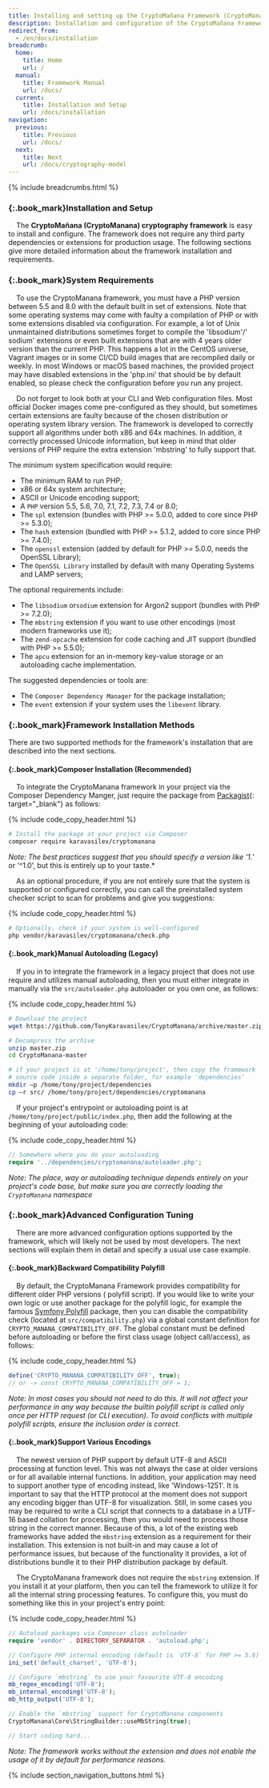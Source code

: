 ```yaml
---
title: Installing and setting up the CryptoMañana Framework (CryptoManana Docs)
description: Installation and configuration of the CryptoMañana Framework.
redirect_from:
  - /en/docs/installation
breadcrumb:
  home:
    title: Home
    url: /
  manual:
    title: Framework Manual
    url: /docs/
  current:
    title: Installation and Setup
    url: /docs/installation
navigation:
  previous:
    title: Previous
    url: /docs/
  next:
    title: Next
    url: /docs/cryptography-model
---
```


{% include breadcrumbs.html %}

### [](#installation-and-setup){:.book_mark}Installation and Setup ###

&nbsp;&nbsp;&nbsp;&nbsp;The **CryptoMañana (CryptoManana) cryptography framework** is easy to install and configure. The
framework does not require any third party dependencies or extensions for production usage. The following sections give
more detailed information about the framework installation and requirements.

### [](#system-requirements){:.book_mark}System Requirements ###

&nbsp;&nbsp;&nbsp;&nbsp;To use the CryptoManana framework, you must have a PHP version between 5.5 and 8.0 with the
default built in set of extensions. Note that some operating systems may come with faulty a compilation of PHP or with
some extensions disabled via configuration. For example, a lot of Unix unmaintained distributions sometimes forget to
compile the 'libsodium'/'
sodium' extensions or even built extensions that are with 4 years older version than the current PHP. This happens a lot
in the CentOS universe, Vagrant images or in some CI/CD build images that are recompiled daily or weekly. In most
Windows or macOS based machines, the provided project may have disabled extensions in the 'php.ini' that should be by
default enabled, so please check the configuration before you run any project.

&nbsp;&nbsp;&nbsp;&nbsp;Do not forget to look both at your CLI and Web configuration files. Most official Docker images
come pre-configured as they should, but sometimes certain extensions are faulty because of the chosen distribution or
operating system library version. The framework is developed to correctly support all algorithms under both x86 and 64x
machines. In addition, it correctly processed Unicode information, but keep in mind that older versions of PHP require
the extra extension 'mbstring' to fully support that.

The minimum system specification would require:

- The minimum RAM to run PHP;
- x86 or 64x system architecture;
- ASCII or Unicode encoding support;
- A `PHP` version 5.5, 5.6, 7.0, 7.1, 7.2, 7.3, 7.4 or 8.0;
- The `spl` extension (bundles with PHP >= 5.0.0, added to core since PHP >= 5.3.0);
- The `hash` extension (bundled with PHP >= 5.1.2, added to core since PHP >= 7.4.0);
- The `openssl` extension (added by default for PHP >= 5.0.0, needs the OpenSSL Library);
- The `OpenSSL Library` installed by default with many Operating Systems and LAMP servers;

The optional requirements include:

- The `libsodium` or`sodium` extension for Argon2 support (bundles with PHP >= 7.2.0);
- The `mbstring` extension if you want to use other encodings (most modern frameworks use it);
- The `zend-opcache` extension for code caching and JIT support (bundled with PHP >= 5.5.0);
- The `apcu` extension for an in-memory key-value storage or an autoloading cache implementation.

The suggested dependencies or tools are:

- The `Composer Dependency Manager` for the package installation;
- The `event` extension if your system uses the `libevent` library.

### [](#framework-installation-methods){:.book_mark}Framework Installation Methods ###

There are two supported methods for the framework's installation that are described into the next sections.

#### [](#composer-installation-recommended){:.book_mark}Composer Installation (Recommended) ####

&nbsp;&nbsp;&nbsp;&nbsp;To integrate the CryptoManana framework in your project via the Composer Dependency Manger, just
require the package from [Packagist](https://packagist.org/packages/karavasilev/cryptomanana){: target="_blank"} as follows:

{% include code_copy_header.html %}

```bash
# Install the package at your project via Composer
composer require karavasilev/cryptomanana
```

*Note: The best practices suggest that you should specify a version like '1.*' or '^1.0', but this is entirely up to
your taste.*

&nbsp;&nbsp;&nbsp;&nbsp;As an optional procedure, if you are not entirely sure that the system is supported or
configured correctly, you can call the preinstalled system checker script to scan for problems and give you suggestions:

{% include code_copy_header.html %}

```bash
# Optionally, check if your system is well-configured
php vendor/karavasilev/cryptomanana/check.php
```

#### [](#manual-autoloading-legacy){:.book_mark}Manual Autoloading (Legacy) ####

&nbsp;&nbsp;&nbsp;&nbsp;If you in to integrate the framework in a legacy project that does not use require and utilizes
manual autoloading, then you must either integrate in manually via the `src/autoloader.php` autoloader or you own one,
as follows:

{% include code_copy_header.html %}

```bash
# Download the project
wget https://github.com/TonyKaravasilev/CryptoManana/archive/master.zip

# Decompress the archive
unzip master.zip
cd CryptoManana-master

# if your project is at '/home/tony/project', then copy the framework
# source code inside a separate folder, for example 'dependencies'
mkdir –p /home/tony/project/dependencies
cp –r src/ /home/tony/project/dependencies/cryptomanana
```

&nbsp;&nbsp;&nbsp;&nbsp;If your project's entrypoint or autoloading point is at `/home/tony/project/public/index.php`,
then add the following at the beginning of your autoloading code:

{% include code_copy_header.html %}

```php
// Somewhere where you do your autoloading
require '../dependencies/cryptomanana/autoloader.php';
```

*Note: The place, way or autoloading technique depends entirely on your project's code base, but make sure you are
correctly loading the `CryptoManana` namespace*

### [](#advanced-configuration-tuning){:.book_mark}Advanced Configuration Tuning ###

&nbsp;&nbsp;&nbsp;&nbsp;There are more advanced configuration options supported by the framework, which will likely not
be used by most developers. The next sections will explain them in detail and specify a usual use case example.

#### [](#backward-compatibility-polyfill){:.book_mark}Backward Compatibility Polyfill ####

&nbsp;&nbsp;&nbsp;&nbsp;By default, the CryptoManana Framework provides compatibility for different older PHP versions (
polyfill script). If you would like to write your own logic or use another package for the polyfill logic, for example
the famous [Symfony Polyfill](https://github.com/symfony/polyfill) package, then you can disable the compatibility
check (located at `src/compatibility.php`) via a global constant definition for `CRYPTO_MANANA_COMPATIBILITY_OFF`. The
global constant must be defined before autoloading or before the first class usage (object call/access), as follows:

{% include code_copy_header.html %}

```php
define('CRYPTO_MANANA_COMPATIBILITY_OFF', true);
// or -> const CRYPTO_MANANA_COMPATIBILITY_OFF = 1;
```

*Note: In most cases you should not need to do this. It will not affect your performance in any way because the builtin
polyfill script is called only once per HTTP request (or CLI execution). To avoid conflicts with multiple polyfill
scripts, ensure the inclusion order is correct.*

#### [](#support-various-encodings){:.book_mark}Support Various Encodings ####

&nbsp;&nbsp;&nbsp;&nbsp;The newest version of PHP support by default UTF-8 and ASCII processing at function level. This
was not always the case at older versions or for all available internal functions. In addition, your application may
need to support another type of encoding instead, like 'Windows-1251'. It is important to say that the HTTP protocol at
the moment does not support any encoding bigger than UTF-8 for visualization. Still, in some cases you may be required
to write a CLI script that connects to a database in a UTF-16 based collation for processing, then you would need to
process those string in the correct manner. Because of this, a lot of the existing web frameworks have added
the `mbstring` extension as a requirement for their installation. This extension is not built-in and may cause a lot of
performance issues, but because of the functionality it provides, a lot of distributions bundle it to their PHP
distribution package by default.

&nbsp;&nbsp;&nbsp;&nbsp;The CryptoManana framework does not require the `mbstring` extension. If you install it at your
platform, then you can tell the framework to utilize it for all the internal string processing features. To configure
this, you must do something like this in your project's entry point:

{% include code_copy_header.html %}

```php
// Autoload packages via Composer class autoloader
require 'vendor' . DIRECTORY_SEPARATOR . 'autoload.php';

// Configure PHP internal encoding (default is `UTF-8` for PHP >= 5.6)
ini_set('default_charset', 'UTF-8');

// Configure `mbstring` to use your favourite UTF-8 encoding
mb_regex_encoding('UTF-8');
mb_internal_encoding('UTF-8');
mb_http_output('UTF-8');

// Enable the `mbstring` support for CryptoManana components
CryptoManana\Core\StringBuilder::useMbString(true);

// Start coding hard...
```

*Note: The framework works without the extension and does not enable the usage of it by default for performance
reasons.*

{% include section_navigation_buttons.html %}
